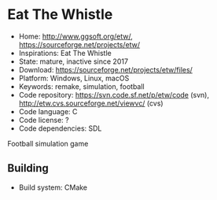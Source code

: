 # Eat The Whistle

- Home: http://www.ggsoft.org/etw/, https://sourceforge.net/projects/etw/
- Inspirations: Eat The Whistle
- State: mature, inactive since 2017
- Download: https://sourceforge.net/projects/etw/files/
- Platform: Windows, Linux, macOS
- Keywords: remake, simulation, football
- Code repository: https://svn.code.sf.net/p/etw/code (svn), http://etw.cvs.sourceforge.net/viewvc/ (cvs)
- Code language: C
- Code license: ?
- Code dependencies: SDL

Football simulation game

## Building

- Build system: CMake
